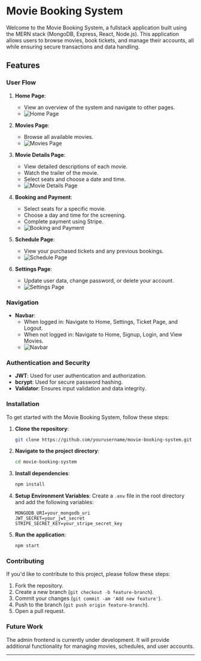 # Movie Booking System

Welcome to the Movie Booking System, a fullstack application built using the MERN stack (MongoDB, Express, React, Node.js). This application allows users to browse movies, book tickets, and manage their accounts, all while ensuring secure transactions and data handling.

## Features

### User Flow

1. **Home Page**: 
   - View an overview of the system and navigate to other pages.
   - ![Home Page](path/to/homepage-image)

2. **Movies Page**: 
   - Browse all available movies.
   - ![Movies Page](path/to/moviespage-image)

3. **Movie Details Page**: 
   - View detailed descriptions of each movie.
   - Watch the trailer of the movie.
   - Select seats and choose a date and time.
   - ![Movie Details Page](path/to/moviedetailspage-image)

4. **Booking and Payment**: 
   - Select seats for a specific movie.
   - Choose a day and time for the screening.
   - Complete payment using Stripe.
   - ![Booking and Payment](path/to/bookingpayment-image)

5. **Schedule Page**: 
   - View your purchased tickets and any previous bookings.
   - ![Schedule Page](path/to/schedulepage-image)

6. **Settings Page**: 
   - Update user data, change password, or delete your account.
   - ![Settings Page](path/to/settingspage-image)

### Navigation

- **Navbar**:
  - When logged in: Navigate to Home, Settings, Ticket Page, and Logout.
  - When not logged in: Navigate to Home, Signup, Login, and View Movies.
  - ![Navbar](path/to/navbar-image)

### Authentication and Security

- **JWT**: Used for user authentication and authorization.
- **bcrypt**: Used for secure password hashing.
- **Validator**: Ensures input validation and data integrity.

### Installation

To get started with the Movie Booking System, follow these steps:

1. **Clone the repository**:
    ```bash
    git clone https://github.com/yourusername/movie-booking-system.git
    ```
2. **Navigate to the project directory**:
    ```bash
    cd movie-booking-system
    ```
3. **Install dependencies**:
    ```bash
    npm install
    ```
4. **Setup Environment Variables**:
    Create a `.env` file in the root directory and add the following variables:
    ```
    MONGODB_URI=your_mongodb_uri
    JWT_SECRET=your_jwt_secret
    STRIPE_SECRET_KEY=your_stripe_secret_key
    ```
5. **Run the application**:
    ```bash
    npm start
    ```

### Contributing

If you'd like to contribute to this project, please follow these steps:

1. Fork the repository.
2. Create a new branch (`git checkout -b feature-branch`).
3. Commit your changes (`git commit -am 'Add new feature'`).
4. Push to the branch (`git push origin feature-branch`).
5. Open a pull request.



### Future Work

The admin frontend is currently under development. It will provide additional functionality for managing movies, schedules, and user accounts.

---

